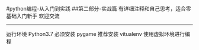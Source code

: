 #python编程-从入门到实践
##第二部分-实战篇
有详细注释和自己思考，适合零基础入门新手
欢迎交流

--------
运行环境 Python3.7
必须安装 pygame
推荐安装 vitualenv 使用虚拟环境进行编程
